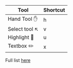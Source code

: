 
 |  Tool | Shortcut |
 | ----- | -------- |
 | Hand Tool :hand:| h |
 | Select tool  :arrow_upper_left: | v |
 | Highlight :pencil: | u | 
 | Textbox :pencil2: | x | 
 
 
Full list [here](https://helpx.adobe.com/acrobat/using/keyboard-shortcuts.html)
 
